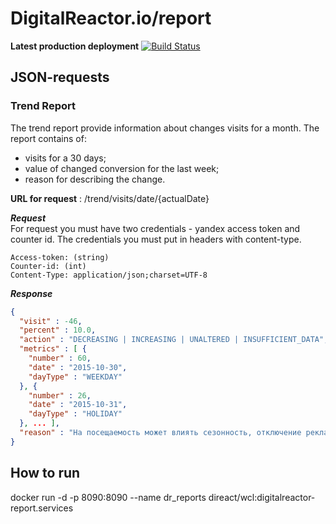 DigitalReactor.io/report
=========
**Latest production deployment**
[![Build Status](https://travis-ci.org/DigitalReactor-io/report-service.svg?branch=master)](https://travis-ci.org/DigitalReactor-io/report-service)

## JSON-requests
### Trend Report
The trend report provide information about changes visits for a month.
The report contains of:
* visits for a 30 days;
* value of changed conversion for the last week;
* reason for describing the change.

**URL for request** : /trend/visits/date/{actualDate}

***Request***  
For request you must have two credentials - yandex access token and counter id. The credentials you must put in headers with content-type.
```headers
Access-token: (string)
Counter-id: (int)
Content-Type: application/json;charset=UTF-8
```
***Response***

```json
{
  "visit" : -46,
  "percent" : 10.0,
  "action" : "DECREASING | INCREASING | UNALTERED | INSUFFICIENT_DATA",
  "metrics" : [ {
    "number" : 60,
    "date" : "2015-10-30",
    "dayType" : "WEEKDAY"
  }, {
    "number" : 26,
    "date" : "2015-10-31",
    "dayType" : "HOLIDAY"
  }, ... ],
  "reason" : "На посещаемость может влиять сезонность, отключение рекламного канала или снижение видимости  сайта в поисковой выдачи."
}

```

## How to run
docker run -d -p 8090:8090 --name dr_reports direact/wcl:digitalreactor-report.services
